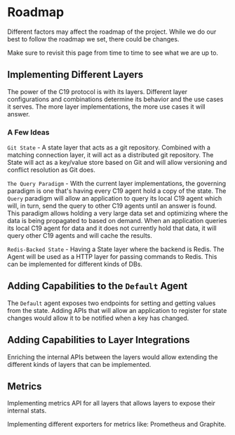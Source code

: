 # Roadmap

Different factors may affect the roadmap of the project. While we do our best to follow the roadmap we set, there could be changes.

Make sure to revisit this page from time to time to see what we are up to.

## Implementing Different Layers
The power of the C19 protocol is with its layers. Different layer configurations and combinations determine its behavior and the use cases it serves.
The more layer implementations, the more use cases it will answer.

### A Few Ideas
`Git State` - A state layer that acts as a git repository. Combined with a matching connection layer, it will act as a distributed git repository. The State will act as a 
key/value store based on Git and will allow versioning and conflict resolution as Git does.

`The Query Paradigm` - With the current layer implementations, the governing paradigm is one that's having every C19 agent hold a copy of the state. 
The `Query` paradigm will allow an application to query its local C19 agent which will, in turn, send the query to other C19 agents until an answer is found.
This paradigm allows holding a very large data set and optimizing where the data is being propagated to based on demand. When an application queries its local C19 
agent for data and it does not currently hold that data, it will query other C19 agents and will cache the results.

`Redis-Backed State` - Having a State layer where the backend is Redis. The Agent will be used as a HTTP layer for passing commands to Redis. This can be implemented for 
different kinds of DBs.

## Adding Capabilities to the `Default` Agent
The `Default` agent exposes two endpoints for setting and getting values from the state. Adding APIs that will allow an application to register for state changes would 
allow it to be notified when a key has changed.

## Adding Capabilities to Layer Integrations
Enriching the internal APIs between the layers would allow extending the different kinds of layers that can be implemented.

## Metrics
Implementing metrics API for all layers that allows layers to expose their internal stats. 

Implementing different exporters for metrics like: Prometheus and Graphite.
